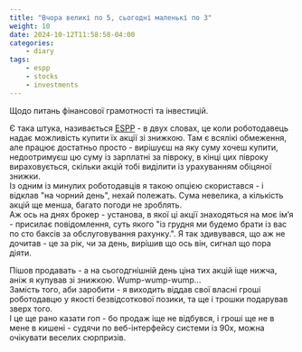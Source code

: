 ```yaml
---
title: "Вчора великі по 5, сьогодні маленькі по 3"
weight: 10
date: 2024-10-12T11:58:58-04:00
categories:
    - diary
tags:
    - espp
    - stocks
    - investments
---
```


Щодо питань фінансової грамотності та інвестицій.
<!--more-->
Є така штука, називається [ESPP](https://en.wikipedia.org/wiki/Employee_stock_purchase_plan) - в двух словах, це коли роботодавець надає можливість купити їх акції зі знижкою. Там є всялікі обмеження, але працює достатньо просто - вирішуєш на яку суму хочеш купити, недоотримуєш цю суму із зарплатні за півроку, в кінці цих півроку вираховується, скільки акцій тобі виділити із урахуванням обіцяної знижки.  
Із одним із минулих роботодавців я такою опцією скористався - і відклав "на чорний день", нехай полежать. Сума невелика, а кількість акцій ще менша, багато погоди не зроблять.  
Аж ось на днях брокер - установа, в якої ці акції знаходяться на моє імʼя - присилає повідомлення, суть якого "із грудня ми будемо брати із вас по сто баксів за обслуговування рахунку.". Я так здивувався, що аж не дочитав - це за рік, чи за день, вирішив що ось він, сигнал що пора діяти.

Пішов продавать - а на сьогодгнішній день ціна тих акцій іще нижча, аніж я купував зі знижкою. Wump-wump-wump...  
Замість того, аби заробити - я виходить віддав свої власні гроші роботодавцю у якості безвідсоткової позики, та ще і трошки подарував зверх того.  
І це ще рано казати гоп - бо продаж іще не відбувся, і гроші ще не в мене в кишені - судячи по веб-інтерфейсу системи із 90х, можна очікувати веселих сюрпризів.
